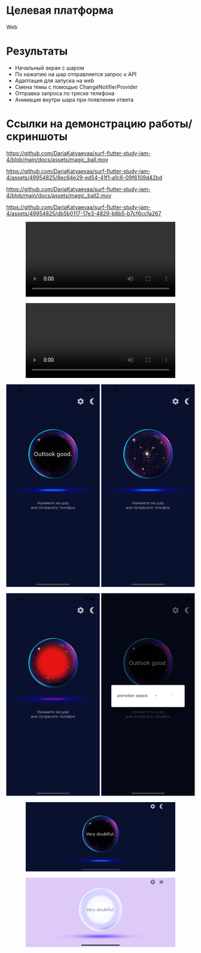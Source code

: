 # Целевая платформа

Web

# Результаты

- Начальный экран с шаром
- По нажатию на шар отправляется запрос к API
- Адаптация для запуска на web
- Смена темы с помощью ChangeNotifierProvider
- Отправка запроса по тряске телефона
- Анимация внутри шара при появлении ответа

# Ссылки на демонстрацию работы/скриншоты

https://github.com/DariaKatyaevaa/surf-flutter-study-jam-4/blob/main/docs/assets/magic_ball.mov

https://github.com/DariaKatyaevaa/surf-flutter-study-jam-4/assets/49954825/8ec64e29-ed54-41f1-a1c6-09f6109d42bd

https://github.com/DariaKatyaevaa/surf-flutter-study-jam-4/blob/main/docs/assets/magic_ball2.mov

https://github.com/DariaKatyaevaa/surf-flutter-study-jam-4/assets/49954825/db5b0117-17e3-4829-b8b5-b7cf6ccfa267



<p align="center"><video src="../assets/magic_ball.mov" width="400"></video></p>

<p align="center"><video src="../assets/magic_ball2.mov" width="400"></video></p>

<p align="center"><img src="../assets/1.png" width="250">   <img src="../assets/2.png" width="250"></p>
<p align="center"><img src="../assets/3.png" width="250">   <img src="../assets/4.png" width="250"></p>
<p align="center"><img src="../assets/5.png" width="400"></p>
<p align="center"><img src="../assets/6.png" width="400"></p>

